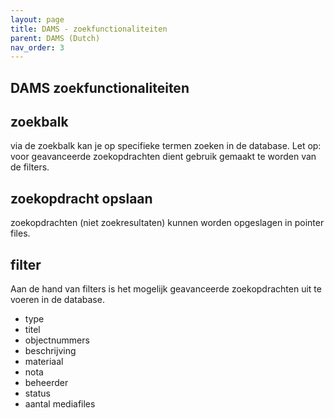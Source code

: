 ```yaml
--- 
layout: page
title: DAMS - zoekfunctionaliteiten
parent: DAMS (Dutch)
nav_order: 3
--- 
```


## **DAMS zoekfunctionaliteiten**
## zoekbalk
via de zoekbalk kan je op specifieke termen zoeken in de database. Let op: voor geavanceerde zoekopdrachten dient gebruik gemaakt te worden van de filters. 

## zoekopdracht opslaan
zoekopdrachten (niet zoekresultaten) kunnen worden opgeslagen in pointer files.

## filter
Aan de hand van filters is het mogelijk geavanceerde zoekopdrachten uit te voeren in de database. 

* type 
* titel
* objectnummers 
* beschrijving 
* materiaal 
* nota
* beheerder
* status
* aantal mediafiles 
